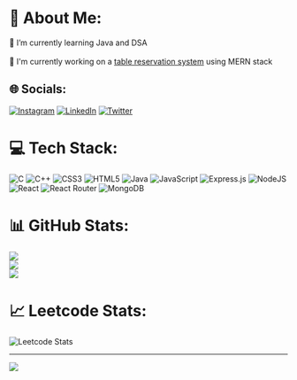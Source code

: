 # 💫 About Me:
🧠 I’m currently learning Java and DSA<br><br>🚀 I'm currently working on a [table reservation system](https://github.com/jalaym123/SGP-1) using MERN stack<br>


## 🌐 Socials:
[![Instagram](https://img.shields.io/badge/Instagram-%23E4405F.svg?logo=Instagram&logoColor=white)](https://instagram.com/jalaymovaliya) [![LinkedIn](https://img.shields.io/badge/LinkedIn-%230077B5.svg?logo=linkedin&logoColor=white)](https://jalaymovaliya.netlify.app/) [![Twitter](https://img.shields.io/badge/Twitter-%231DA1F2.svg?logo=Twitter&logoColor=white)](https://twitter.com/jalaym123) 

# 💻 Tech Stack:
![C](https://img.shields.io/badge/c-%2300599C.svg?style=for-the-badge&logo=c&logoColor=white) ![C++](https://img.shields.io/badge/c++-%2300599C.svg?style=for-the-badge&logo=c%2B%2B&logoColor=white) ![CSS3](https://img.shields.io/badge/css3-%231572B6.svg?style=for-the-badge&logo=css3&logoColor=white) ![HTML5](https://img.shields.io/badge/html5-%23E34F26.svg?style=for-the-badge&logo=html5&logoColor=white) ![Java](https://img.shields.io/badge/java-%23ED8B00.svg?style=for-the-badge&logo=java&logoColor=white) ![JavaScript](https://img.shields.io/badge/javascript-%23323330.svg?style=for-the-badge&logo=javascript&logoColor=%23F7DF1E) ![Express.js](https://img.shields.io/badge/express.js-%23404d59.svg?style=for-the-badge&logo=express&logoColor=%2361DAFB) ![NodeJS](https://img.shields.io/badge/node.js-6DA55F?style=for-the-badge&logo=node.js&logoColor=white) ![React](https://img.shields.io/badge/react-%2320232a.svg?style=for-the-badge&logo=react&logoColor=%2361DAFB) ![React Router](https://img.shields.io/badge/React_Router-CA4245?style=for-the-badge&logo=react-router&logoColor=white) ![MongoDB](https://img.shields.io/badge/MongoDB-%234ea94b.svg?style=for-the-badge&logo=mongodb&logoColor=white)
# 📊 GitHub Stats:
![](https://github-readme-stats.vercel.app/api?username=jalaym123&theme=dark&hide_border=false&include_all_commits=false&count_private=false)<br/>
![](https://github-readme-streak-stats.herokuapp.com/?user=jalaym123&theme=dark&hide_border=false)<br/>
![](https://github-readme-stats.vercel.app/api/top-langs/?username=jalaym123&theme=dark&hide_border=false&include_all_commits=false&count_private=false&layout=compact)
# 📈 Leetcode Stats:
![Leetcode Stats](https://leetcard.jacoblin.cool/jalaym123456?ext=heatmap)

---
[![](https://visitcount.itsvg.in/api?id=jalaym123&icon=0&color=0)](https://visitcount.itsvg.in)

